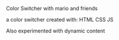 Color Switcher with mario and friends

a color switcher created with:
HTML
CSS
JS

Also experimented with dynamic content